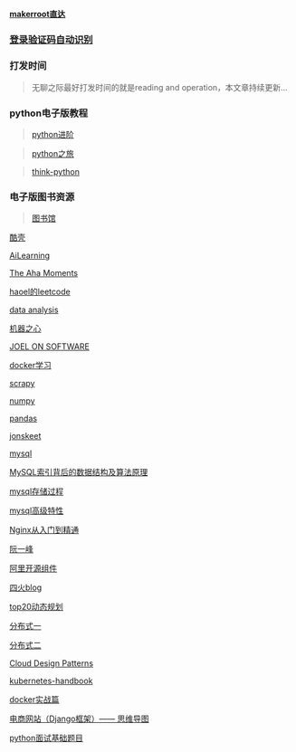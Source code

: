 #### [makerroot直达](https://www.makerroot.com/detail/26 "makerroot直达")
### [登录验证码自动识别](https://www.makerroot.com/detail/35 "登录验证码自动识别")
### 打发时间
> 无聊之际最好打发时间的就是reading and operation，本文章持续更新...

### python电子版教程

> [python进阶](https://eastlakeside.gitbook.io/interpy-zh/ "python进阶")

> [python之旅](https://funhacks.gitbooks.io/explore-python/ "python之旅")

> [think-python](https://cycleuser.gitbooks.io/think-python/content/ "think-python")

### 电子版图书资源

> [图书馆](http://www.banshujiang.cn/ "图书馆")

[酷壳](https://www.coolshell.cn/ "酷壳")

[AiLearning](https://github.com/apachecn/AiLearning "AiLearning")

[The Aha Moments](http://www.matrix67.com/blog/ "The Aha Moments")

[haoel的leetcode](https://github.com/haoel/leetcode "haoel的leetcode")

[data analysis](https://github.com/wesm/pydata-book "data analysis")

[机器之心](https://www.jiqizhixin.com/ "机器之心")

[JOEL ON SOFTWARE](https://www.joelonsoftware.com/ "JOEL ON SOFTWARE")

[docker学习](https://yeasy.gitbooks.io/docker_practice/ "docker学习")

[scrapy](https://scrapy-chs.readthedocs.io/zh_CN/1.0/index.html "scrapy")

[numpy](https://www.numpy.org.cn/ "numpy")

[pandas](https://www.pypandas.cn/ "pandas")

[jonskeet](https://codeblog.jonskeet.uk/ "jonskeet")

[mysql](https://www.cnblogs.com/itdragon/p/8146439.html "mysql")

[MySQL索引背后的数据结构及算法原理](http://blog.codinglabs.org/articles/theory-of-mysql-index.html "MySQL索引背后的数据结构及算法原理")

[mysql存储过程](http://www.ittxx.cn/view/297 "mysql存储过程")

[mysql高级特性](https://juejin.im/post/59ec554c5188255b5b2acd51 "mysql高级特性")

[Nginx从入门到精通](http://tengine.taobao.org/book/ "Nginx从入门到精通")

[阮一峰](http://www.ruanyifeng.com/home.html "阮一峰")

[阿里开源组件](https://fusion.design/component/doc/102 "阿里开源组件")

[四火blog](https://www.raychase.net/resources "四火blog")

[top20动态规划](https://www.geeksforgeeks.org/top-20-dynamic-programming-interview-questions/ "top20动态规划")

[分布式一](http://www.aosabook.org/en/distsys.html "分布式一")

[分布式二](https://github.com/aphyr/distsys-class "分布式二")

[Cloud Design Patterns](https://docs.microsoft.com/en-us/azure/architecture/patterns/ "Cloud Design Patterns")

[kubernetes-handbook](https://jimmysong.io/kubernetes-handbook/ "kubernetes-handbook")

[docker实战篇](https://docker-curriculum.com/#sf-food-trucks "docker实战篇")

[电商网站（Django框架）—— 思维导图](https://blog.csdn.net/xun527/article/details/78376340?locationNum=9&fps=1 "电商网站（Django框架）—— 思维导图")

[python面试基础题目](https://github.com/taizilongxu/interview_python,'python面试基础题目')
